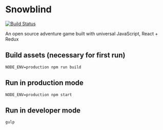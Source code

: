 # Snowblind

[![Build Status](https://travis-ci.org/SiCurious/snowblind.svg)](https://travis-ci.org/SiCurious/snowblind)

An open source adventure game built with universal JavaScript, React + Redux

## Build assets (necessary for first run)

```
NODE_ENV=production npm run build
```

## Run in production mode

```
NODE_ENV=production npm start
```

## Run in developer mode

```
gulp
```

